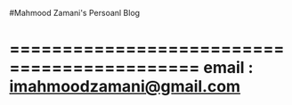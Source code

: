 #Mahmood Zamani's Persoanl Blog

============================================
	email : imahmoodzamani@gmail.com        
============================================


